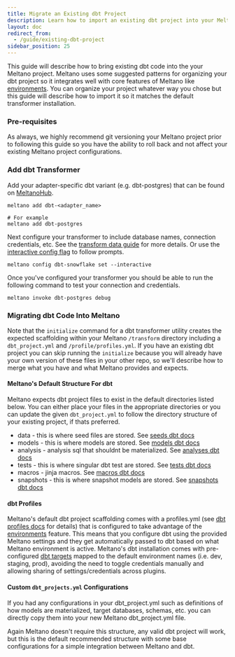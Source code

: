 ```yaml
---
title: Migrate an Existing dbt Project
description: Learn how to import an existing dbt project into your Meltano project.
layout: doc
redirect_from:
  - /guide/existing-dbt-project
sidebar_position: 25
---
```


This guide will describe how to bring existing dbt code into the your Meltano project.
Meltano uses some suggested patterns for organizing your dbt project so it integrates well with core features of Meltano like [environments](https://docs.meltano.com/concepts/environments).
You can organize your project whatever way you chose but this guide will describe how to import it so it matches the default transformer installation.

### Pre-requisites

As always, we highly recommend git versioning your Meltano project prior to following this guide so you have the ability to roll back and not affect your existing Meltano project configurations.

### Add dbt Transformer

Add your adapter-specific dbt variant (e.g. dbt-postgres) that can be found on [MeltanoHub](https://hub.meltano.com/utilities/).

```
meltano add dbt-<adapter_name>

# For example
meltano add dbt-postgres
```

Next configure your transformer to include database names, connection credentials, etc.
See the [transform data guide](/guide/transformation#install-dbt) for more details.
Or use the [interactive config flag](/reference/command-line-interface#how-to-use-interactive-config) to follow prompts.

```
meltano config dbt-snowflake set --interactive
```

Once you've configured your transformer you should be able to run the following command to test your connection and credentials.

```
meltano invoke dbt-postgres debug
```

### Migrating dbt Code Into Meltano

Note that the `initialize` command for a dbt transformer utility creates the expected scaffolding within your Meltano `/transform` directory including a `dbt_project.yml` and `/profile/profiles.yml`.
If you have an existing dbt project you can skip running the `initialize` because you will already have your own version of these files in your other repo, so we'll describe how to merge what you have and what Meltano provides and expects.

#### Meltano's Default Structure For dbt

Meltano expects dbt project files to exist in the default directories listed below.
You can either place your files in the appropriate directories or you can update the given `dbt_project.yml` to follow the directory structure of your existing project, if thats preferred.

- data - this is where seed files are stored. See [seeds dbt docs](https://docs.getdbt.com/docs/building-a-dbt-project/seeds)
- models - this is where models are stored. See [models dbt docs](https://docs.getdbt.com/docs/building-a-dbt-project/building-models)
- analysis - analysis sql that shouldnt be materialized. See [analyses dbt docs](https://docs.getdbt.com/docs/building-a-dbt-project/analyses)
- tests - this is where singular dbt test are stored. See [tests dbt docs](https://docs.getdbt.com/docs/building-a-dbt-project/tests)
- macros - jinja macros. See [macros dbt docs](https://docs.getdbt.com/docs/building-a-dbt-project/jinja-macros)
- snapshots - this is where snapshot models are stored. See [snapshots dbt docs](https://docs.getdbt.com/docs/building-a-dbt-project/snapshots)

#### dbt Profiles

Meltano's default dbt project scaffolding comes with a profiles.yml (see [dbt profiles docs](https://docs.getdbt.com/dbt-cli/configure-your-profile) for details) that is configured to take advantage of the [environments](https://docs.meltano.com/concepts/environments) feature.
This means that you configure dbt using the provided Meltano settings and they get automatically passed to dbt based on what Meltano environment is active.
Meltano's dbt installation comes with pre-configured [dbt targets](https://docs.getdbt.com/dbt-cli/configure-your-profile#understanding-targets-in-profiles) mapped to the default environment names (i.e. dev, staging, prod), avoiding the need to toggle credentials manually and allowing sharing of settings/credentials across plugins.

#### Custom `dbt_projects.yml` Configurations

If you had any configurations in your dbt_project.yml such as definitions of how models are materialized, target databases, schemas, etc. you can directly copy them into your new Meltano dbt_project.yml file.

Again Meltano doesn't require this structure, any valid dbt project will work, but this is the default recommended structure with some base configurations for a simple integration between Meltano and dbt.
